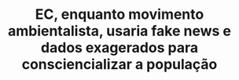 ---
title: "EC, enquanto movimento ambientalista, usaria fake news e dados exagerados para consciencializar a população"
infoslide: ""
round: "Semis"
weight: 6
videos: []
tags: ['Environment', 'Social Movements', 'Media']
layout: "motion"
categories: ["motions"]
---